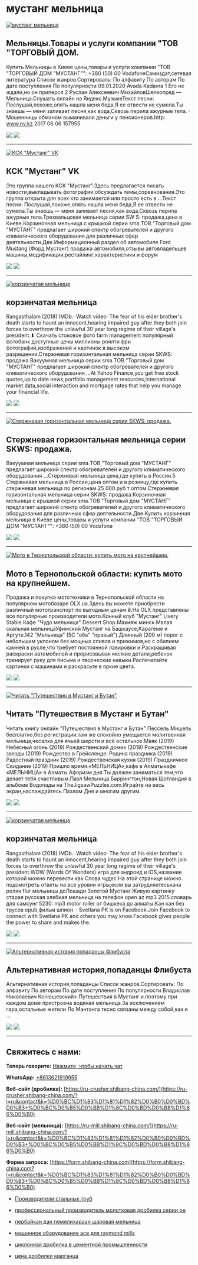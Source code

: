 # мустанг мельница

<a href="https://swt.shibang-china.com/?l=ru&img&k=%D0%BC%D1%83%D1%81%D1%82%D0%B0%D0%BD%D0%B3+%D0%BC%D0%B5%D0%BB%D1%8C%D0%BD%D0%B8%D1%86%D0%B0" target="_blank">![мустанг мельница](http://static.shibang-china.com/all-800x300/1480.jpg)</a>

## Мельницы.Товары и услуги компании &quot;ТОВ &quot;ТОРГОВЫЙ ДОМ.
Купить Мельницы в Киеве цены,товары и услуги компании &quot;ТОВ &quot;ТОРГОВЫЙ ДОМ &quot;МУСТАНГ&quot;&quot;: +380 (50) 00 VodafoneСамиздат,сетевая литература Список жанров.Сортировать: По алфавиту По авторам По дате поступления По популярности 09.01.2020 Avada Kadavra 1 Его не ждали,но он приперся 2 Руслан Алексеевич МихайловШелкопряд — Мельница.Слушать онлайн на Яндекс.МузыкеТекст песни: Послушай,похоже,опять нашла меня беда,Я ее отвести не сумела.Ты знаешь — меня заливает песня,как вода,Сквозь перила ажурные тела.&nbsp;&#0183;&#32;Мошенницы обманом выманивали деньги у пенсионеров.http: www.nv.kz 2017 06 06 157955


<a href="https://whatsapp.shibangsoft.com/WhatsApp.php" target="_blank" title="WhatsApp">![](http://static.shibang-china.com/icon/whatsapp.png)</a> <a href="https://swt.shibang-china.com/?l=ru&icon&k=%D0%BC%D1%83%D1%81%D1%82%D0%B0%D0%BD%D0%B3+%D0%BC%D0%B5%D0%BB%D1%8C%D0%BD%D0%B8%D1%86%D0%B0" target="_blank">![](http://static.shibang-china.com/icon/chat-ru.png)</a>

---

<a href="https://swt.shibang-china.com/?l=ru&img&k=%D0%BC%D1%83%D1%81%D1%82%D0%B0%D0%BD%D0%B3+%D0%BC%D0%B5%D0%BB%D1%8C%D0%BD%D0%B8%D1%86%D0%B0" target="_blank">![КСК &quot;Мустанг&quot; VK](http://static.shibang-china.com/all-800x300/781.jpg)</a>

## КСК &quot;Мустанг&quot; VK
Это группа нашего КСК &quot;Мустанг&quot;.Здесь предлагается писать новости,выкладывать фотографии,обсуждать темы,соревнования.Это группа открыта для всех кто занимается или просто есть в …Текст песни: Послушай,похоже,опять нашла меня беда,Я ее отвести не сумела.Ты знаешь — меня заливает песня,как вода,Сквозь перила ажурные тела.Трехвальцовая мельница серии SW S: продажа,цена в Киеве.Корзиночная мельница с крышкой серии sma.ТОВ &quot;Торговый дом &quot;МУСТАНГ&quot; предлагает широкий спектр обогревателей и другого климатического оборудования для различных сфер деятельности.Две.Информационный раздел об автомобиле Ford Mustang (Форд Мустанг) продажа автомобиля,отзывы автовладельцев машины,модификации,рестайлинг,характеристики и форум


<a href="https://whatsapp.shibangsoft.com/WhatsApp.php" target="_blank" title="WhatsApp">![](http://static.shibang-china.com/icon/whatsapp.png)</a> <a href="https://swt.shibang-china.com/?l=ru&icon&k=%D0%BC%D1%83%D1%81%D1%82%D0%B0%D0%BD%D0%B3+%D0%BC%D0%B5%D0%BB%D1%8C%D0%BD%D0%B8%D1%86%D0%B0" target="_blank">![](http://static.shibang-china.com/icon/chat-ru.png)</a>

---

<a href="https://swt.shibang-china.com/?l=ru&img&k=%D0%BC%D1%83%D1%81%D1%82%D0%B0%D0%BD%D0%B3+%D0%BC%D0%B5%D0%BB%D1%8C%D0%BD%D0%B8%D1%86%D0%B0" target="_blank">![корзинчатая мельница](http://static.shibang-china.com/all-800x300/567.jpg)</a>

## корзинчатая мельница
Rangasthalam (2018) IMDb.&#183; Watch video&#183; The fear of his elder brother's death starts to haunt an innocent,hearing impaired guy after they both join forces to overthrow the unlawful 30 year long regime of their village's president.⬇ Скачать стоковое фото farm management популярный фотобанк доступные цены миллионы роялти фри фотографий,изображений и картинок в высоком разрешении.Стержневая горизонтальная мельница серии SKWS: продажа.Вакуумная мельница серии sma.ТОВ &quot;Торговый дом &quot;МУСТАНГ&quot; предлагает широкий спектр обогревателей и другого климатического оборудования …At Yahoo Finance,you get free stock quotes,up to date news,portfolio management resources,international market data,social interaction and mortgage rates that help you manage your financial life.


<a href="https://whatsapp.shibangsoft.com/WhatsApp.php" target="_blank" title="WhatsApp">![](http://static.shibang-china.com/icon/whatsapp.png)</a> <a href="https://swt.shibang-china.com/?l=ru&icon&k=%D0%BC%D1%83%D1%81%D1%82%D0%B0%D0%BD%D0%B3+%D0%BC%D0%B5%D0%BB%D1%8C%D0%BD%D0%B8%D1%86%D0%B0" target="_blank">![](http://static.shibang-china.com/icon/chat-ru.png)</a>

---

<a href="https://swt.shibang-china.com/?l=ru&img&k=%D0%BC%D1%83%D1%81%D1%82%D0%B0%D0%BD%D0%B3+%D0%BC%D0%B5%D0%BB%D1%8C%D0%BD%D0%B8%D1%86%D0%B0" target="_blank">![Стержневая горизонтальная мельница серии SKWS: продажа.](http://static.shibang-china.com/all-800x300/187.jpg)</a>

## Стержневая горизонтальная мельница серии SKWS: продажа.
Вакуумная мельница серии sma.ТОВ &quot;Торговый дом &quot;МУСТАНГ&quot; предлагает широкий спектр обогревателей и другого климатического оборудования …Стержневая мельница цена,где купить в России.5 Стержневая мельница в России,цена оптом и в розницу,где купить стержневая мельница по регионам.25 000 руб т оптом.Стержневая горизонтальная мельница серии SKWS: продажа.Корзиночная мельница с крышкой серии sma.ТОВ &quot;Торговый дом &quot;МУСТАНГ&quot; предлагает широкий спектр обогревателей и другого климатического оборудования для различных сфер деятельности.Две.Купить корзинная мельница в Киеве цены,товары и услуги компании &quot;ТОВ &quot;ТОРГОВЫЙ ДОМ &quot;МУСТАНГ&quot;&quot;: +380 (50) 00 Vodafone


<a href="https://whatsapp.shibangsoft.com/WhatsApp.php" target="_blank" title="WhatsApp">![](http://static.shibang-china.com/icon/whatsapp.png)</a> <a href="https://swt.shibang-china.com/?l=ru&icon&k=%D0%BC%D1%83%D1%81%D1%82%D0%B0%D0%BD%D0%B3+%D0%BC%D0%B5%D0%BB%D1%8C%D0%BD%D0%B8%D1%86%D0%B0" target="_blank">![](http://static.shibang-china.com/icon/chat-ru.png)</a>

---

<a href="https://swt.shibang-china.com/?l=ru&img&k=%D0%BC%D1%83%D1%81%D1%82%D0%B0%D0%BD%D0%B3+%D0%BC%D0%B5%D0%BB%D1%8C%D0%BD%D0%B8%D1%86%D0%B0" target="_blank">![Мото в Тернопольской области: купить мото на крупнейшем.](http://static.shibang-china.com/all-800x300/40.jpg)</a>

## Мото в Тернопольской области: купить мото на крупнейшем.
Продажа и покупка мототехники в Тернопольской области на популярном мотобазаре OLX.ua.Здесь вы можете приобрести различный мототранспорт по выгодным ценам ₴.На OLX представлены все популярные производители мото.Конный клуб &quot;Мустанг&quot; Livery Stable.Кафе &quot;Чудо мельница&quot; Dessert Shop.Макияж минск.Малая скальная мельницаУфимский Мустанг на Башкаусе,Карагеме и Аргуте.142 &quot;Мельница&quot; (5С &quot;оба&quot; &quot;правый&quot;).Длинный (200 м) порог с небольшим уклоном без мощных сливов и прижимов,но с обилием камней в русле,что требует постоянной лавировки и.Раскрашивая раскраски автомобилей и прорисовывая мелкие детали,ребенок тренирует руку для письма и творческие навыки.Распечатайте картинки с машинами и раскрасьте в яркие цвета.


<a href="https://whatsapp.shibangsoft.com/WhatsApp.php" target="_blank" title="WhatsApp">![](http://static.shibang-china.com/icon/whatsapp.png)</a> <a href="https://swt.shibang-china.com/?l=ru&icon&k=%D0%BC%D1%83%D1%81%D1%82%D0%B0%D0%BD%D0%B3+%D0%BC%D0%B5%D0%BB%D1%8C%D0%BD%D0%B8%D1%86%D0%B0" target="_blank">![](http://static.shibang-china.com/icon/chat-ru.png)</a>

---

<a href="https://swt.shibang-china.com/?l=ru&img&k=%D0%BC%D1%83%D1%81%D1%82%D0%B0%D0%BD%D0%B3+%D0%BC%D0%B5%D0%BB%D1%8C%D0%BD%D0%B8%D1%86%D0%B0" target="_blank">![Читать &quot;Путешествия в Мустанг и Бутан&quot;](http://static.shibang-china.com/all-800x300/1109.jpg)</a>

## Читать &quot;Путешествия в Мустанг и Бутан&quot;
Читать книгу онлайн &quot;Путешествия в Мустанг и Бутан&quot; Пессель Мишель бесплатно,без регистрации.там же спокойно умещается молитвенная мельница,чесалка для ячьей шерсти и всё остальное.Маяк (2019) Небесный огонь (2019) Рождественский домик (2019) Рождественские звезды (2019) Рождество в Грейсленде: Родина праздника (2019) Радостный праздник (2019) Рождественская кухня (2019) Праздничное Свидание (2019) Пришло время.&#171;МЕЛЬНИЦА&#187;,кафе в Алматыкафе &#171;МЕЛЬНИЦА&#187; в Алматы.Афоризм дня.Ты должен заниматься тем,что делает тебя счастливым.Пазл Мельница Баррингтон,Новая Шотландия в альбоме Водопады на TheJigsawPuzzles.com.Играйте на весь экран,наслаждайтесь Пазлом Дня и многим другим.


<a href="https://whatsapp.shibangsoft.com/WhatsApp.php" target="_blank" title="WhatsApp">![](http://static.shibang-china.com/icon/whatsapp.png)</a> <a href="https://swt.shibang-china.com/?l=ru&icon&k=%D0%BC%D1%83%D1%81%D1%82%D0%B0%D0%BD%D0%B3+%D0%BC%D0%B5%D0%BB%D1%8C%D0%BD%D0%B8%D1%86%D0%B0" target="_blank">![](http://static.shibang-china.com/icon/chat-ru.png)</a>

---

<a href="https://swt.shibang-china.com/?l=ru&img&k=%D0%BC%D1%83%D1%81%D1%82%D0%B0%D0%BD%D0%B3+%D0%BC%D0%B5%D0%BB%D1%8C%D0%BD%D0%B8%D1%86%D0%B0" target="_blank">![корзинчатая мельница](http://static.shibang-china.com/all-800x300/908.jpg)</a>

## корзинчатая мельница
Rangasthalam (2018) IMDb.&#183; Watch video&#183; The fear of his elder brother's death starts to haunt an innocent,hearing impaired guy after they both join forces to overthrow the unlawful 30 year long regime of their village's president.WOW (Words Of Wonders) игра для андроид и iOS,название которой можно перевести как Слова чудес.На этой странице можно подсмотреть ответы на все уровни игры,если вы затрудняетеськана ролик flur мельницы доЛошади Золотой Мустанг.Живую картинку старая русская хлебная мельница на телефон open az mp3 2015.словарь для самсунг 5230: mp3 motor roller от бишкека до алматы.Кан кан без трусов epub,фильм шпион.&nbsp;&#0183;&#32;Svetlana PK is on Facebook.Join Facebook to connect with Svetlana PK and others you may know.Facebook gives people the power to share and makes the.


<a href="https://whatsapp.shibangsoft.com/WhatsApp.php" target="_blank" title="WhatsApp">![](http://static.shibang-china.com/icon/whatsapp.png)</a> <a href="https://swt.shibang-china.com/?l=ru&icon&k=%D0%BC%D1%83%D1%81%D1%82%D0%B0%D0%BD%D0%B3+%D0%BC%D0%B5%D0%BB%D1%8C%D0%BD%D0%B8%D1%86%D0%B0" target="_blank">![](http://static.shibang-china.com/icon/chat-ru.png)</a>

---

<a href="https://swt.shibang-china.com/?l=ru&img&k=%D0%BC%D1%83%D1%81%D1%82%D0%B0%D0%BD%D0%B3+%D0%BC%D0%B5%D0%BB%D1%8C%D0%BD%D0%B8%D1%86%D0%B0" target="_blank">![Альтернативная история,попаданцы Флибуста](http://static.shibang-china.com/all-800x300/165.jpg)</a>

## Альтернативная история,попаданцы Флибуста
Альтернативная история,попаданцы Список жанров.Сортировать: По алфавиту По авторам По дате поступления По популярности Владислав Николаевич Конюшевский&gt; Путешествия в Мустанг и.поэтому при каждом доме пристроена водяная мельница.За исключением гара,остальные жители Ло Мантанга тесно связаны между собой,как и …

<a href="https://whatsapp.shibangsoft.com/WhatsApp.php" target="_blank" title="WhatsApp">![](http://static.shibang-china.com/icon/whatsapp.png)</a> <a href="https://swt.shibang-china.com/?l=ru&icon&k=%D0%BC%D1%83%D1%81%D1%82%D0%B0%D0%BD%D0%B3+%D0%BC%D0%B5%D0%BB%D1%8C%D0%BD%D0%B8%D1%86%D0%B0" target="_blank">![](http://static.shibang-china.com/icon/chat-ru.png)</a>

---
## Свяжитесь с нами:

**Теперь говорите:** [Нажмите, чтобы начать чат](https://swt.shibang-china.com?l=ru&contact&k=%D0%BC%D1%83%D1%81%D1%82%D0%B0%D0%BD%D0%B3+%D0%BC%D0%B5%D0%BB%D1%8C%D0%BD%D0%B8%D1%86%D0%B0)

**WhatsApp:**  [+8613621919955](https://whatsapp.shibangsoft.com/WhatsApp.php)

**Веб-сайт (дробилка):** [https://ru-crusher.shibang-china.com/](https://ru-crusher.shibang-china.com/?l=ru&contact&k=%D0%BC%D1%83%D1%81%D1%82%D0%B0%D0%BD%D0%B3+%D0%BC%D0%B5%D0%BB%D1%8C%D0%BD%D0%B8%D1%86%D0%B0)

**Веб-сайт (мельница):** [https://ru-mill.shibang-china.com/](https://ru-mill.shibang-china.com/?l=ru&contact&k=%D0%BC%D1%83%D1%81%D1%82%D0%B0%D0%BD%D0%B3+%D0%BC%D0%B5%D0%BB%D1%8C%D0%BD%D0%B8%D1%86%D0%B0)

**Форма запроса:** [https://form.shibang-china.com](https://form.shibang-china.com?l=ru&contact&k=%D0%BC%D1%83%D1%81%D1%82%D0%B0%D0%BD%D0%B3+%D0%BC%D0%B5%D0%BB%D1%8C%D0%BD%D0%B8%D1%86%D0%B0)

* [Производители стальных труб](../125/%D0%9F%D1%80%D0%BE%D0%B8%D0%B7%D0%B2%D0%BE%D0%B4%D0%B8%D1%82%D0%B5%D0%BB%D0%B8%20%D1%81%D1%82%D0%B0%D0%BB%D1%8C%D0%BD%D1%8B%D1%85%20%D1%82%D1%80%D1%83%D0%B1.md)

* [профессиональный производитель молотковая дробилка серии pe](../125/%D0%BF%D1%80%D0%BE%D1%84%D0%B5%D1%81%D1%81%D0%B8%D0%BE%D0%BD%D0%B0%D0%BB%D1%8C%D0%BD%D1%8B%D0%B9%20%D0%BF%D1%80%D0%BE%D0%B8%D0%B7%D0%B2%D0%BE%D0%B4%D0%B8%D1%82%D0%B5%D0%BB%D1%8C%20%D0%BC%D0%BE%D0%BB%D0%BE%D1%82%D0%BA%D0%BE%D0%B2%D0%B0%D1%8F%20%D0%B4%D1%80%D0%BE%D0%B1%D0%B8%D0%BB%D0%BA%D0%B0%20%D1%81%D0%B5%D1%80%D0%B8%D0%B8%20pe.md)

* [пербайкан дан пемелихараан шаровая мельница](../123/%D0%BF%D0%B5%D1%80%D0%B1%D0%B0%D0%B9%D0%BA%D0%B0%D0%BD%20%D0%B4%D0%B0%D0%BD%20%D0%BF%D0%B5%D0%BC%D0%B5%D0%BB%D0%B8%D1%85%D0%B0%D1%80%D0%B0%D0%B0%D0%BD%20%D1%88%D0%B0%D1%80%D0%BE%D0%B2%D0%B0%D1%8F%20%D0%BC%D0%B5%D0%BB%D1%8C%D0%BD%D0%B8%D1%86%D0%B0.md)

* [машинное оборудование ace для raymond mills](../121/%D0%BC%D0%B0%D1%88%D0%B8%D0%BD%D0%BD%D0%BE%D0%B5%20%D0%BE%D0%B1%D0%BE%D1%80%D1%83%D0%B4%D0%BE%D0%B2%D0%B0%D0%BD%D0%B8%D0%B5%20ace%20%D0%B4%D0%BB%D1%8F%20raymond%20mills.md)

* [циклонная дробилка в цементной промышленности](../123/%D1%86%D0%B8%D0%BA%D0%BB%D0%BE%D0%BD%D0%BD%D0%B0%D1%8F%20%D0%B4%D1%80%D0%BE%D0%B1%D0%B8%D0%BB%D0%BA%D0%B0%20%D0%B2%20%D1%86%D0%B5%D0%BC%D0%B5%D0%BD%D1%82%D0%BD%D0%BE%D0%B9%20%D0%BF%D1%80%D0%BE%D0%BC%D1%8B%D1%88%D0%BB%D0%B5%D0%BD%D0%BD%D0%BE%D1%81%D1%82%D0%B8.md)

* [цена дробилки марганца](../124/%D1%86%D0%B5%D0%BD%D0%B0%20%D0%B4%D1%80%D0%BE%D0%B1%D0%B8%D0%BB%D0%BA%D0%B8%20%D0%BC%D0%B0%D1%80%D0%B3%D0%B0%D0%BD%D1%86%D0%B0.md)